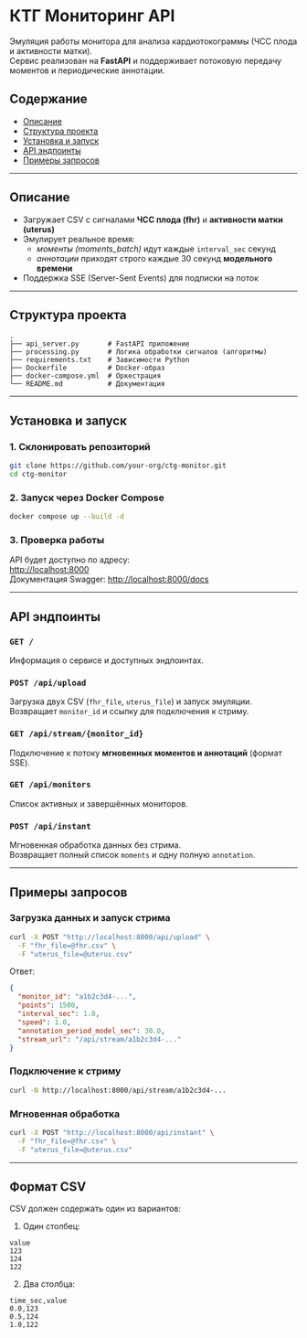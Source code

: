 # КТГ Мониторинг API

Эмуляция работы монитора для анализа кардиотокограммы (ЧСС плода и активности матки).  
Сервис реализован на **FastAPI** и поддерживает потоковую передачу моментов и периодические аннотации.  

## Содержание

- [Описание](#описание)  
- [Структура проекта](#структура-проекта)  
- [Установка и запуск](#установка-и-запуск)  
- [API эндпоинты](#api-эндпоинты)  
- [Примеры запросов](#примеры-запросов)  

---

## Описание

- Загружает CSV с сигналами **ЧСС плода (fhr)** и **активности матки (uterus)**  
- Эмулирует реальное время:  
  - *моменты (moments_batch)* идут каждые `interval_sec` секунд  
  - *аннотации* приходят строго каждые 30 секунд **модельного времени**  
- Поддержка SSE (Server-Sent Events) для подписки на поток  

---

## Структура проекта

```
.
├── api_server.py       # FastAPI приложение
├── processing.py       # Логика обработки сигналов (алгоритмы)
├── requirements.txt    # Зависимости Python
├── Dockerfile          # Docker-образ
├── docker-compose.yml  # Оркестрация
└── README.md           # Документация
```

---

## Установка и запуск

### 1. Склонировать репозиторий
```bash
git clone https://github.com/your-org/ctg-monitor.git
cd ctg-monitor
```

### 2. Запуск через Docker Compose
```bash
docker compose up --build -d
```

### 3. Проверка работы
API будет доступно по адресу:  
[http://localhost:8000](http://localhost:8000)  
Документация Swagger: [http://localhost:8000/docs](http://localhost:8000/docs)  

---

## API эндпоинты

### `GET /`
Информация о сервисе и доступных эндпоинтах.

### `POST /api/upload`
Загрузка двух CSV (`fhr_file`, `uterus_file`) и запуск эмуляции.  
Возвращает `monitor_id` и ссылку для подключения к стриму.

### `GET /api/stream/{monitor_id}`
Подключение к потоку **мгновенных моментов и аннотаций** (формат SSE).  

### `GET /api/monitors`
Список активных и завершённых мониторов.  

### `POST /api/instant`
Мгновенная обработка данных без стрима.  
Возвращает полный список `moments` и одну полную `annotation`.  

---

## Примеры запросов

### Загрузка данных и запуск стрима
```bash
curl -X POST "http://localhost:8000/api/upload" \
  -F "fhr_file=@fhr.csv" \
  -F "uterus_file=@uterus.csv"
```

Ответ:
```json
{
  "monitor_id": "a1b2c3d4-...",
  "points": 1500,
  "interval_sec": 1.0,
  "speed": 1.0,
  "annotation_period_model_sec": 30.0,
  "stream_url": "/api/stream/a1b2c3d4-..."
}
```

### Подключение к стриму
```bash
curl -N http://localhost:8000/api/stream/a1b2c3d4-...
```

### Мгновенная обработка
```bash
curl -X POST "http://localhost:8000/api/instant" \
  -F "fhr_file=@fhr.csv" \
  -F "uterus_file=@uterus.csv"
```

---

## Формат CSV

CSV должен содержать один из вариантов:  

1. Один столбец:
```csv
value
123
124
122
```

2. Два столбца:
```csv
time_sec,value
0.0,123
0.5,124
1.0,122
```
